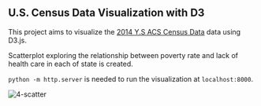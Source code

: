 ## U.S. Census Data Visualization with D3
This project aims to visualize the [2014 Y.S ACS Census Data](https://factfinder.census.gov/faces/nav/jsf/pages/searchresults.xhtml) data using D3.js. 

Scatterplot exploring the relationship between poverty rate and lack of health care in each of state is created.

`python -m http.server` is needed to run the visualization at `localhost:8000`. 

![4-scatter](Images/4-scatter.jpg)